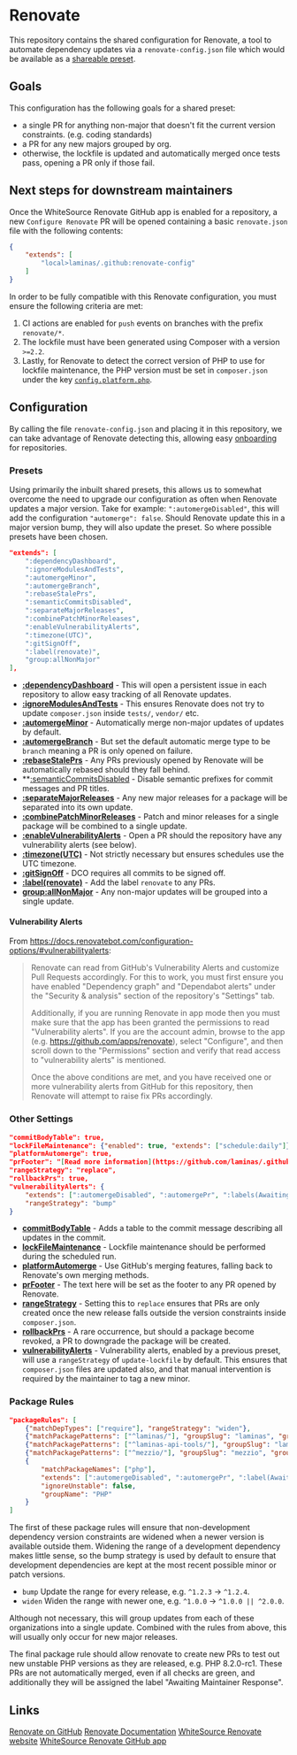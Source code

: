 # Renovate

This repository contains the shared configuration for Renovate, a tool to automate dependency updates via a
`renovate-config.json` file which would be available as a
[shareable preset](https://docs.renovatebot.com/config-presets/).

## Goals

This configuration has the following goals for a shared preset:

- a single PR for anything non-major that doesn't fit the current version constraints. (e.g. coding standards)
- a PR for any new majors grouped by org.
- otherwise, the lockfile is updated and automatically merged once tests pass, opening a PR only if those fail.

## Next steps for downstream maintainers

Once the WhiteSource Renovate GitHub app is enabled for a repository, a new `Configure Renovate` PR will be opened
containing a basic `renovate.json` file with the following contents:

```json
{
    "extends": [
        "local>laminas/.github:renovate-config"
    ]
}
```

In order to be fully compatible with this Renovate configuration, you must ensure the following criteria are met:
1. CI actions are enabled for `push` events on branches with the prefix `renovate/*`.
2. The lockfile must have been generated using Composer with a version `>=2.2`.
3. Lastly, for Renovate to detect the correct version of PHP to use for lockfile maintenance, the PHP version must be
   set in `composer.json` under the key [`config.platform.php`](https://getcomposer.org/doc/06-config.md#platform).

## Configuration

By calling the file `renovate-config.json` and placing it in this repository, we can take advantage of Renovate
detecting this, allowing easy
[onboarding](https://docs.renovatebot.com/getting-started/installing-onboarding/#repository-onboarding) for
repositories.

### Presets

Using primarily the inbuilt shared presets, this allows us to somewhat overcome the need to upgrade our configuration as
often when Renovate updates a major version. Take for example: `":automergeDisabled"`, this will add the configuration
`"automerge": false`. Should Renovate update this in a major version bump, they will also update the preset. So where
possible presets have been chosen.

```json
"extends": [
    ":dependencyDashboard",
    ":ignoreModulesAndTests",
    ":automergeMinor",
    ":automergeBranch",
    ":rebaseStalePrs",
    ":semanticCommitsDisabled",
    ":separateMajorReleases",
    ":combinePatchMinorReleases",
    ":enableVulnerabilityAlerts",
    ":timezone(UTC)",
    ":gitSignOff",
    ":label(renovate)",
    "group:allNonMajor"
],
```

- **[:dependencyDashboard](https://docs.renovatebot.com/presets-default/#dependencydashboard)** - This will open a
persistent issue in each repository to allow easy tracking of all Renovate updates.
- **[:ignoreModulesAndTests](https://docs.renovatebot.com/presets-default/#ignoremodulesandtests)** - This ensures
Renovate does not try to update `composer.json` inside `tests/`, `vendor/` etc.
- **[:automergeMinor](https://docs.renovatebot.com/presets-default/#automergeminor)** - Automatically merge non-major
updates of updates by default.
- **[:automergeBranch](https://docs.renovatebot.com/presets-default/#automergebranch)** - But set the default automatic
merge type to be `branch` meaning a PR is only opened on failure.
- **[:rebaseStalePrs](https://docs.renovatebot.com/presets-default/#rebasestaleprs)** - Any PRs previously opened by
Renovate will be automatically rebased should they fall behind.
- **[:semanticCommitsDisabled](https://docs.renovatebot.com/presets-default/#semanticcommitsdisabled) - Disable semantic
prefixes for commit messages and PR titles.
- **[:separateMajorReleases](https://docs.renovatebot.com/presets-default/#separatemajorreleases)** - Any new major
releases for a package will be separated into its own update.
- **[:combinePatchMinorReleases](https://docs.renovatebot.com/presets-default/#combinepatchminorreleases)** - Patch and
minor releases for a single package will be combined to a single update.
- **[:enableVulnerabilityAlerts](https://docs.renovatebot.com/presets-default/#enablevulnerabilityalerts)** - Open a PR
should the repository have any vulnerability alerts (see below).
- **[:timezone(UTC)](https://docs.renovatebot.com/presets-default/#timezonearg0)** - Not strictly necessary but ensures
schedules use the UTC timezone.
- **[:gitSignOff](https://docs.renovatebot.com/presets-default/#gitsignoff)** - DCO requires all commits to be signed
off.
- **[:label(renovate)](https://docs.renovatebot.com/presets-default/#labelarg0)** - Add the label `renovate` to any PRs.
- **[group:allNonMajor](https://docs.renovatebot.com/presets-group/#groupallnonmajor)** - Any non-major updates will be
grouped into a single update.

#### Vulnerability Alerts

From https://docs.renovatebot.com/configuration-options/#vulnerabilityalerts:

> Renovate can read from GitHub's Vulnerability Alerts and customize Pull Requests accordingly. For this to work, you
> must first ensure you have enabled "Dependency graph" and "Dependabot alerts" under the "Security & analysis" section
> of the repository's "Settings" tab.
>
> Additionally, if you are running Renovate in app mode then you must make sure that the app has been granted the
> permissions to read "Vulnerability alerts". If you are the account admin, browse to the app (e.g.
> https://github.com/apps/renovate), select "Configure", and then scroll down to the "Permissions" section and verify
> that read access to "vulnerability alerts" is mentioned.
>
> Once the above conditions are met, and you have received one or more vulnerability alerts from GitHub for this
> repository, then Renovate will attempt to raise fix PRs accordingly.

### Other Settings

```json
"commitBodyTable": true,
"lockFileMaintenance": {"enabled": true, "extends": ["schedule:daily"]},
"platformAutomerge": true,
"prFooter": "[Read more information](https://github.com/laminas/.github/blob/main/RENOVATE.md) about the use of [Renovate Bot](https://github.com/renovatebot/renovate) within Laminas.",
"rangeStrategy": "replace",
"rollbackPrs": true,
"vulnerabilityAlerts": {
    "extends": [":automergeDisabled", ":automergePr", ":labels(Awaiting Maintainer Response, security)"],
    "rangeStrategy": "bump"
}
```

- **[commitBodyTable](https://docs.renovatebot.com/configuration-options/#commitbodytable)** - Adds a table to the
commit message describing all updates in the commit.
- **[lockFileMaintenance](https://docs.renovatebot.com/configuration-options/#lockfilemaintenance)** - Lockfile
maintenance should be performed during the scheduled run.
- **[platformAutomerge](https://docs.renovatebot.com/configuration-options/#platformautomerge)** - Use GitHub's merging
features, falling back to Renovate's own merging methods.
- **[prFooter](https://docs.renovatebot.com/configuration-options/#prfooter)** - The text here will be set as the footer
to any PR opened by Renovate. 
- **[rangeStrategy](https://docs.renovatebot.com/configuration-options/#rangestrategy)** - Setting this to `replace`
ensures that PRs are only created once the new release falls outside the version constraints inside `composer.json`.
- **[rollbackPrs](https://docs.renovatebot.com/configuration-options/#rollbackprs)** - A rare occurrence, but should a
package become revoked, a PR to downgrade the package will be created.
- **[vulnerabilityAlerts](https://docs.renovatebot.com/configuration-options/#vulnerabilityalerts)** - Vulnerability
alerts, enabled by a previous preset, will use a `rangeStrategy` of `update-lockfile` by default. This ensures that
`composer.json` files are updated also, and that manual intervention is required by the maintainer to tag a new minor.

### Package Rules

```json
"packageRules": [
    {"matchDepTypes": ["require"], "rangeStrategy": "widen"},
    {"matchPackagePatterns": ["^laminas/"], "groupSlug": "laminas", "groupName": "all Laminas packages"},
    {"matchPackagePatterns": ["^laminas-api-tools/"], "groupSlug": "laminas-api-tools", "groupName": "all Laminas API Tools packages"},
    {"matchPackagePatterns": ["^mezzio/"], "groupSlug": "mezzio", "groupName": "all Mezzio packages"},
    {
        "matchPackageNames": ["php"],
        "extends": [":automergeDisabled", ":automergePr", ":label(Awaiting Maintainer Response)"],
        "ignoreUnstable": false,
        "groupName": "PHP"
    }
]
```

The first of these package rules will ensure that non-development dependency version constraints are widened when a
newer version is available outside them. Widening the range of a development dependency makes little sense, so the bump
strategy is used by default to ensure that development dependencies are kept at the most recent possible minor or patch versions.
 - `bump` Update the range for every release, e.g. `^1.2.3` -> `^1.2.4`.
 - `widen` Widen the range with newer one, e.g. `^1.0.0` -> `^1.0.0 || ^2.0.0`.

Although not necessary, this will group updates from each of these organizations into a single update. Combined with the
rules from above, this will usually only occur for new major releases.

The final package rule should allow renovate to create new PRs to test out new unstable PHP versions as they are
released, e.g. PHP 8.2.0-rc1. These PRs are not automatically merged, even if all checks are green, and additionally
they will be assigned the label "Awaiting Maintainer Response".

## Links

[Renovate on GitHub](https://github.com/renovatebot/renovate)
[Renovate Documentation](https://docs.renovatebot.com)
[WhiteSource Renovate website](https://www.whitesourcesoftware.com/free-developer-tools/renovate/)
[WhiteSource Renovate GitHub app](https://github.com/marketplace/renovate)
